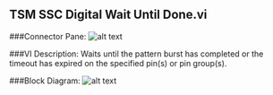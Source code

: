 ## **TSM SSC Digital Wait Until Done.vi**
###Connector Pane:
![alt text](/Instrument%20Control/Digital/Pattern%20Actions/TSM%20SSC%20Digital%20Wait%20Until%20Done.vic.png "TSM SSC Digital Wait Until Done.vi connector pane")

###VI Description:
Waits until the pattern burst has completed or the timeout has expired on the specified pin(s) or pin group(s).

###Block Diagram:
![alt text](/Instrument%20Control/Digital/Pattern%20Actions/TSM%20SSC%20Digital%20Wait%20Until%20Done.vid.png "TSM SSC Digital Wait Until Done.vi block diagram")
